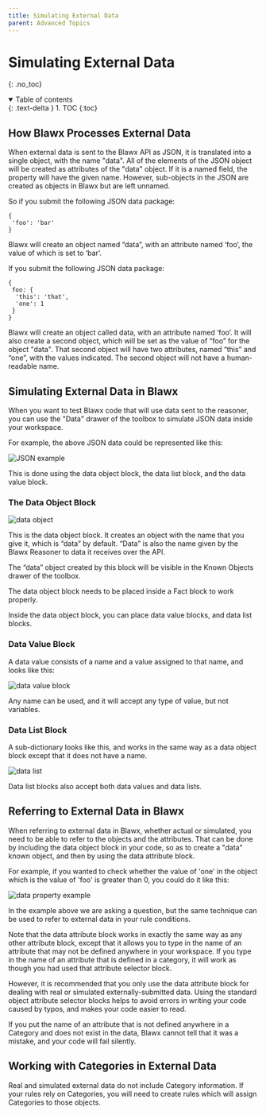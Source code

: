 ```yaml
---
title: Simulating External Data
parent: Advanced Topics
---
```

# Simulating External Data
{: .no_toc}

<details open markdown="block">
  <summary>
    Table of contents
  </summary>
  {: .text-delta }
1. TOC
{:toc}
</details>

## How Blawx Processes External Data

When external data is sent to the Blawx API as JSON, it is translated into a single object,
with the name "data". All of the elements of the JSON object will be created as attributes
of the "data" object. If it is a named field, the property will have the given name. However,
sub-objects in the JSON are created as objects in Blawx but are left unnamed.


So if you submit the following JSON data package:

```
{
 'foo': 'bar'
}
```

Blawx will create an object named “data”, with an attribute named ‘foo’, the value of which is set to ‘bar’.

If you submit the following JSON data package:

```
{
 foo: {
  'this': 'that',
  'one': 1
 }
}
```

Blawx will create an object called data, with an attribute named ‘foo’. It will also create a second object, which will be set as the value of “foo” for the object "data". That second object will have two attributes, named “this” and “one”, with the values indicated. The second object will not have a human-readable name.

## Simulating External Data in Blawx

When you want to test Blawx code that will use data sent to the reasoner, you can use the "Data"
drawer of the toolbox to simulate JSON data inside your workspace.

For example, the above JSON data could be represented like this:

![JSON example]({{site.baseurl}}/img/json_example.png)

This is done using the data object block, the data list block, and the data value block. 

### The Data Object Block

![data object]({{site.baseurl}}/img/data_object.png)

This is the data object block. It creates an object with the name that you give it, which is “data” by default. “Data” is also the name given by the Blawx Reasoner to data it receives over the API.

The “data” object created by this block will be visible in the Known Objects drawer of the toolbox.

The data object block needs to be placed inside a Fact block to work properly.

Inside the data object block, you can place data value blocks, and data list blocks.

### Data Value Block

A data value consists of a name and a value assigned to that name, and looks like this:

![data value block]({{site.baseurl}}/img/data_value.png)

Any name can be used, and it will accept any type of value, but not variables.

### Data List Block

A sub-dictionary looks like this, and works in the same way as a data object block except that it does not have a name.

![data list]({{site.baseurl}}/img/data_list.png)

Data list blocks also accept both data values and data lists.

## Referring to External Data in Blawx

When referring to external data in Blawx, whether actual or simulated, you need to be able to refer to the objects
and the attributes. That can be done by including the data object block in your code, so as to create a "data" known object, and then by using the data attribute block.

For example, if you wanted to check whether the value of 'one' in the object which is the value of 'foo' is greater than 0, you could do it like this:

![data property example]({{site.baseurl}}/img/data_property_example.png)

In the example above we are asking a question, but the same technique can be used to refer to external data in your rule conditions.

Note that the data attribute block works in exactly the same way as any other attribute block, except that it allows you to type in the name of an attribute that may not be defined anywhere in your workspace. If you type in the name of an attribute that is defined in a category, it will work as though you had used that attribute selector block.

However, it is recommended that you only use the data attribute block for dealing with real or simulated externally-submitted data. Using the standard object attribute selector blocks helps to avoid errors in writing your code caused by typos, and makes your code easier to read.

If you put the name of an attribute that is not defined anywhere in a Category and does not exist in the data, Blawx cannot tell that it was a mistake, and your code will fail silently.

## Working with Categories in External Data

Real and simulated external data do not include Category information. If your rules rely on Categories, you will need to create rules which will assign Categories to those objects.